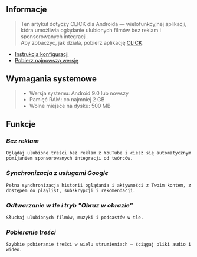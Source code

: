 ## Informacje

> Ten artykuł dotyczy CLICK dla Androida — wielofunkcyjnej aplikacji, która umożliwia oglądanie ulubionych filmów bez reklam i sponsorowanych integracji.  
> Aby zobaczyć, jak działa, pobierz aplikację [CLICK](https://myclick.app/app).

- [Instrukcja konfiguracji](/install_android.md)  
- [Pobierz najnowszą wersję](https://myclick.app/app)  

## Wymagania systemowe

> * Wersja systemu: Android 9.0 lub nowszy  
> * Pamięć RAM: co najmniej 2 GB  
> * Wolne miejsce na dysku: 500 MB  

## Funkcje

### *Bez reklam*  
`Oglądaj ulubione treści bez reklam z YouTube i ciesz się automatycznym pomijaniem sponsorowanych integracji od twórców.`  

### *Synchronizacja z usługami Google*  
`Pełna synchronizacja historii oglądania i aktywności z Twoim kontem, z dostępem do playlist, subskrypcji i rekomendacji.`  

### *Odtwarzanie w tle i tryb "Obraz w obrazie"*  
`Słuchaj ulubionych filmów, muzyki i podcastów w tle.`  

### *Pobieranie treści*  
`Szybkie pobieranie treści w wielu strumieniach – ściągaj pliki audio i wideo.`  
